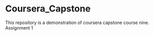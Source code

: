 # Coursera_Capstone
This repository is a demonstration of coursera capstone course nine. Assignment 1
